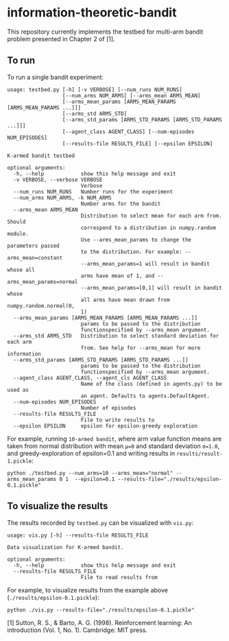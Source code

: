 # information-theoretic-bandit
This repository currently implements the testbed for multi-arm bandit problem presented in Chapter 2 of [1].

## To run
To run a single bandit experiment:
```
usage: testbed.py [-h] [-v VERBOSE] [--num_runs NUM_RUNS]
                  [--num_arms NUM_ARMS] [--arms_mean ARMS_MEAN]
                  [--arms_mean_params [ARMS_MEAN_PARAMS [ARMS_MEAN_PARAMS ...]]]
                  [--arms_std ARMS_STD]
                  [--arms_std_params [ARMS_STD_PARAMS [ARMS_STD_PARAMS ...]]]
                  [--agent_class AGENT_CLASS] [--num-episodes NUM_EPISODES]
                  [--results-file RESULTS_FILE] [--epsilon EPSILON]

K-armed bandit testbed

optional arguments:
  -h, --help            show this help message and exit
  -v VERBOSE, --verbose VERBOSE
                        Verbose
  --num_runs NUM_RUNS   Number runs for the experiment
  --num_arms NUM_ARMS, -k NUM_ARMS
                        Number arms for the bandit
  --arms_mean ARMS_MEAN
                        Distribution to select mean for each arm from. Should
                        correspond to a distribution in numpy.random module.
                        Use --arms_mean_params to change the parameters passed
                        to the distribution. For example: --arms_mean=constant
                        --arms_mean_params=1 will result in bandit whose all
                        arms have mean of 1, and --arms_mean_params=normal
                        --arms_mean_params=[0,1] will result in bandit whose
                        all arms have mean drawn from numpy.random.normal(0,
                        1)
  --arms_mean_params [ARMS_MEAN_PARAMS [ARMS_MEAN_PARAMS ...]]
                        params to be passed to the distribution
                        functionspecified by --arms_mean argument.
  --arms_std ARMS_STD   Distribution to select standard deviation for each arm
                        from. See help for --arms_mean for more information
  --arms_std_params [ARMS_STD_PARAMS [ARMS_STD_PARAMS ...]]
                        params to be passed to the distribution
                        functionspecified by --arms_mean argument.
  --agent_class AGENT_CLASS, --agent_cls AGENT_CLASS
                        Name of the class (defined in agents.py) to be used as
                        an agent. Defaults to agents.DefaultAgent.
  --num-episodes NUM_EPISODES
                        Number of episodes
  --results-file RESULTS_FILE
                        File to write results to
  --epsilon EPSILON     epsilon for epsilon-greedy exploration
```

For example, running `10-armed bandit`, where arm value function means are taken from normal distribution with mean `μ=0` and standard deviation `σ=1.0`, and greedy-exploration of epsilon=0.1 and writing results in `results/result-1.pickle`:
```
python ./testbed.py --num_arms=10 --arms_mean="normal" --arms_mean_params 0 1  --epsilon=0.1 --results-file="./results/epsilon-0.1.pickle"
```
## To visualize the results
The results recorded by `testbed.py` can be visualized with `vis.py`:
```
usage: vis.py [-h] --results-file RESULTS_FILE

Data visualization for K-armed bandit.

optional arguments:
  -h, --help            show this help message and exit
  --results-file RESULTS_FILE
                        File to read results from
```
For example, to visualize results from the example above (`./results/epsilon-0.1.pickle`):
```
python ./vis.py --results-file="./results/epsilon-0.1.pickle"
```


[1] Sutton, R. S., & Barto, A. G. (1998). Reinforcement learning: An introduction (Vol. 1, No. 1). Cambridge: MIT press.


